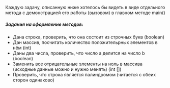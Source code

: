 Каждую задачу, описанную ниже хотелось бы видеть в виде отдельного метода с демонстрацией его работы (вызовом)
в главном методе main()
##### Задания на оформление методов:
  - Дана строка, проверить, что она состоит из строчных букв (boolean)
  - Дан массив, посчитать количество положительрных элементов в нём (int)
  - Даны два числа, проверить, что число a делится на число b (boolean)
  - Заменить все отрицательные элементы на ноль в массива (исходные данные можно и нужно менять) (int [])
  - Проверить, что строка является палиндромом (читается с обеих сторон одинаково)
